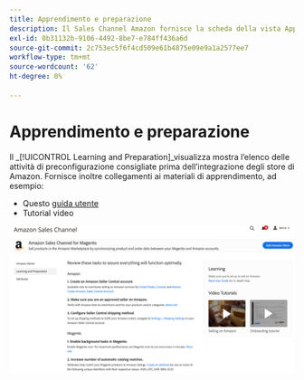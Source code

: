 ```yaml
---
title: Apprendimento e preparazione
description: Il Sales Channel Amazon fornisce la scheda della vista Apprendimento e preparazione per fornire un facile accesso a un elenco di attività di configurazione e risorse informative.
exl-id: 0b31132b-9106-4492-8be7-e784ff436a6d
source-git-commit: 2c753ec5f6f4cd509e61b4875e09e9a1a2577ee7
workflow-type: tm+mt
source-wordcount: '62'
ht-degree: 0%

---
```


# Apprendimento e preparazione

Il _[!UICONTROL Learning and Preparation]_visualizza mostra l’elenco delle attività di preconfigurazione consigliate prima dell’integrazione degli store di Amazon. Fornisce inoltre collegamenti ai materiali di apprendimento, ad esempio:

- Questo [guida utente](./overview.md)
- Tutorial video

![Vista Apprendimento e preparazione](assets/learning-preparation.png)
